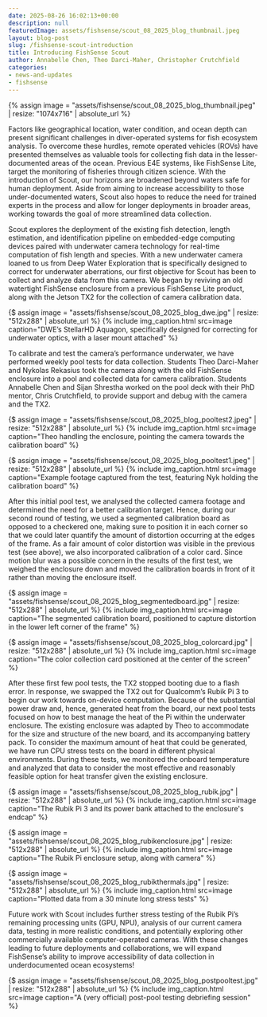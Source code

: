 ```yaml
---
date: 2025-08-26 16:02:13+00:00
description: null
featuredImage: assets/fishsense/scout_08_2025_blog_thumbnail.jpeg
layout: blog-post
slug: /fishsense-scout-introduction
title: Introducing FishSense Scout
author: Annabelle Chen, Theo Darci-Maher, Christopher Crutchfield
categories:
- news-and-updates
- fishsense
---
```


{% assign image = "assets/fishsense/scout_08_2025_blog_thumbnail.jpeg" | resize: "1074x716" | absolute_url %}

Factors like geographical location, water condition, and ocean depth can present significant challenges in diver-operated systems for fish ecosystem analysis. To overcome these hurdles, remote operated vehicles (ROVs) have presented themselves as valuable tools for collecting fish data in the lesser-documented areas of the ocean. Previous E4E systems, like FishSense Lite, target the monitoring of fisheries through citizen science. With the introduction of Scout, our horizons are broadened beyond waters safe for human deployment. Aside from aiming to increase accessibility to those under-documented waters, Scout also hopes to reduce the need for trained experts in the process and allow for longer deployments in broader areas, working towards the goal of more streamlined data collection.

 Scout explores the deployment of the existing fish detection, length estimation, and identification pipeline on embedded-edge computing devices paired with underwater camera technology for real-time computation of fish length and species. With a new underwater camera loaned to us from Deep Water Exploration that is specifically designed to correct for underwater aberrations, our first objective for Scout has been to collect and analyze data from this camera. We began by reviving an old watertight FishSense enclosure from a previous FishSense Lite product, along with the Jetson TX2 for the collection of camera calibration data.

{$ assign image = "assets/fishsense/scout_08_2025_blog_dwe.jpg" | resize: "512x288" | absolute_url %}
{% include img_caption.html
    src=image
    caption="DWE’s StellarHD Aquagon, specifically designed for correcting for underwater optics, with a laser mount attached"
    %}

To calibrate and test the camera’s performance underwater, we have performed weekly pool tests for data collection. Students Theo Darci-Maher and Nykolas Rekasius took the camera along with the old FishSense enclosure into a pool and collected data for camera calibration. Students Annabelle Chen and Sijan Shrestha worked on the pool deck with their PhD mentor, Chris Crutchfield, to provide support and debug with the camera and the TX2.

{$ assign image = "assets/fishsense/scout_08_2025_blog_pooltest2.jpeg" | resize: "512x288" | absolute_url %}
{% include img_caption.html
    src=image
    caption="Theo handling the enclosure, pointing the camera towards the calibration board"
    %}

{$ assign image = "assets/fishsense/scout_08_2025_blog_pooltest1.jpeg" | resize: "512x288" | absolute_url %}
{% include img_caption.html
    src=image
    caption="Example footage captured from the test, featuring Nyk holding the calibration board"
    %}

After this initial pool test, we analysed the collected camera footage and determined the need for a better calibration target. Hence, during our second round of testing, we used a segmented calibration board as opposed to a checkered one, making sure to position it in each corner so that we could later quantify the amount of distortion occurring at the edges of the frame. As a fair amount of color distortion was visible in the previous test (see above), we also incorporated calibration of a color card. Since motion blur was a possible concern in the results of the first test, we weighed the enclosure down and moved the calibration boards in front of it rather than moving the enclosure itself. 

{$ assign image = "assets/fishsense/scout_08_2025_blog_segmentedboard.jpg" | resize: "512x288" | absolute_url %}
{% include img_caption.html
    src=image
    caption="The segmented calibration board, positioned to capture distortion in the lower left corner of the frame"
    %}

{$ assign image = "assets/fishsense/scout_08_2025_blog_colorcard.jpg" | resize: "512x288" | absolute_url %}
{% include img_caption.html
    src=image
    caption="The color collection card positioned at the center of the screen"
    %}

After these first few pool tests, the TX2 stopped booting due to a flash error. In response, we swapped the TX2 out for Qualcomm’s Rubik Pi 3 to begin our work towards on-device computation. Because of the substantial power draw and, hence, generated heat from the board, our next pool tests focused on how to best manage the heat of the Pi within the underwater enclosure. The existing enclosure was adapted by Theo to accommodate for the size and structure of the new board, and its accompanying battery pack. To consider the maximum amount of heat that could be generated, we have run CPU stress tests on the board in different physical environments. During these tests, we monitored the onboard temperature and analyzed that data to consider the most effective and reasonably feasible option for heat transfer given the existing enclosure.

{$ assign image = "assets/fishsense/scout_08_2025_blog_rubik.jpg" | resize: "512x288" | absolute_url %}
{% include img_caption.html
    src=image
    caption="The Rubik Pi 3 and its power bank attached to the enclosure's endcap"
    %}

{$ assign image = "assets/fishsense/scout_08_2025_blog_rubikenclosure.jpg" | resize: "512x288" | absolute_url %}
{% include img_caption.html
    src=image
    caption="The Rubik Pi enclosure setup, along with camera"
    %}

{$ assign image = "assets/fishsense/scout_08_2025_blog_rubikthermals.jpg" | resize: "512x288" | absolute_url %}
{% include img_caption.html
    src=image
    caption="Plotted data from a 30 minute long stress tests"
    %}

Future work with Scout includes further stress testing of the Rubik Pi’s remaining processing units (GPU, NPU), analysis of our current camera data, testing in more realistic conditions, and potentially exploring other commercially available computer-operated cameras. 
With these changes leading to future deployments and collaborations, we will expand FishSense’s ability to improve accessibility of data collection in underdocumented ocean ecosystems!

{$ assign image = "assets/fishsense/scout_08_2025_blog_postpooltest.jpg" | resize: "512x288" | absolute_url %}
{% include img_caption.html
    src=image
    caption="A (very official) post-pool testing debriefing session"
    %}

